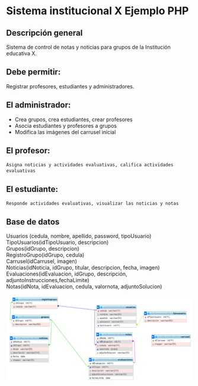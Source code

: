 # Sistema institucional X Ejemplo PHP

## Descripción general
Sistema de control de notas y noticias para grupos de la Institución educativa X.
## Debe permitir: 
Registrar profesores, estudiantes y administradores.
## El administrador: 
* Crea grupos, crea estudiantes, crear profesores
* Asocia estudiantes y profesores a grupos
* Modifica las imágenes del carrusel inicial
## El profesor:
	Asigna noticias y actividades evaluativas, califica actividades evaluativas
## El estudiante:
	Responde actividades evaluativas, visualizar las noticias y notas

## Base de datos
Usuarios (cedula, nombre, apellido, password, tipoUsuario)\
TipoUsuarios(idTipoUsuario, descripcion)\
Grupos(idGrupo, descripcion) \
RegistroGrupo(idGrupo, cedula)\
Carrusel(idCarrusel, imagen)\
Noticias(idNoticia, idGrupo, titular, descripcion, fecha, imagen)\
Evaluaciones(idEvaluacion, idGrupo, descripción, adjuntoInstrucciones,fechaLimite)\
Notas(idNota, idEvaluacion, cedula, valornota, adjuntoSolucion)

![Base de datos](https://raw.githubusercontent.com/dwn84/sistemaEjemploPHP/main/sistemaX/BaseDeDatos.png)





	
